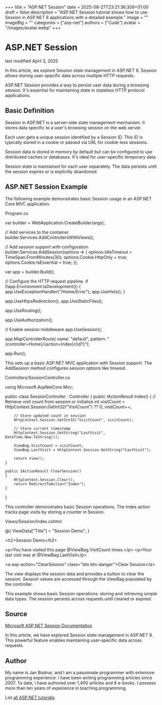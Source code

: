 +++
title = "ASP.NET Session"
date = 2025-08-27T23:21:36.308+01:00
draft = false
description = "ASP.NET Session tutorial shows how to use
Session in ASP.NET 8 applications with a detailed example."
image = ""
imageBig = ""
categories = ["asp-net"]
authors = ["Cude"]
avatar = "/images/avatar.webp"
+++

# ASP.NET Session

last modified April 3, 2025

In this article, we explore Session state management in ASP.NET 8. Session
allows storing user-specific data across multiple HTTP requests.

ASP.NET Session provides a way to persist user data during a browsing session.
It's essential for maintaining state in stateless HTTP protocol applications.

## Basic Definition

Session in ASP.NET is a server-side state management mechanism. It stores data
specific to a user's browsing session on the web server.

Each user gets a unique session identified by a Session ID. This ID is typically
stored in a cookie or passed via URL for cookie-less sessions.

Session data is stored in memory by default but can be configured to use
distributed caches or databases. It's ideal for user-specific temporary data.

Session state is maintained for each user separately. The data persists until
the session expires or is explicitly abandoned.

## ASP.NET Session Example

The following example demonstrates basic Session usage in an ASP.NET Core MVC
application.

Program.cs
  

var builder = WebApplication.CreateBuilder(args);

// Add services to the container.
builder.Services.AddControllersWithViews();

// Add session support with configuration
builder.Services.AddSession(options =&gt;
{
    options.IdleTimeout = TimeSpan.FromMinutes(30);
    options.Cookie.HttpOnly = true;
    options.Cookie.IsEssential = true;
});

var app = builder.Build();

// Configure the HTTP request pipeline.
if (!app.Environment.IsDevelopment())
{
    app.UseExceptionHandler("/Home/Error");
    app.UseHsts();
}

app.UseHttpsRedirection();
app.UseStaticFiles();

app.UseRouting();

app.UseAuthorization();

// Enable session middleware
app.UseSession();

app.MapControllerRoute(
    name: "default",
    pattern: "{controller=Home}/{action=Index}/{id?}");

app.Run();

This sets up a basic ASP.NET MVC application with Session support. The
AddSession method configures session options like timeout.

Controllers/SessionController.cs
  

using Microsoft.AspNetCore.Mvc;

public class SessionController : Controller
{
    public IActionResult Index()
    {
        // Retrieve visit count from session or initialize
        int visitCount = HttpContext.Session.GetInt32("VisitCount") ?? 0;
        visitCount++;
        
        // Store updated count in session
        HttpContext.Session.SetInt32("VisitCount", visitCount);
        
        // Store current timestamp
        HttpContext.Session.SetString("LastVisit", DateTime.Now.ToString());
        
        ViewBag.VisitCount = visitCount;
        ViewBag.LastVisit = HttpContext.Session.GetString("LastVisit");
        
        return View();
    }
    
    public IActionResult ClearSession()
    {
        HttpContext.Session.Clear();
        return RedirectToAction("Index");
    }
}

This controller demonstrates basic Session operations. The Index action tracks
page visits by storing a counter in Session.

Views/Session/Index.cshtml
  

@{
    ViewData["Title"] = "Session Demo";
}

&lt;h2&gt;Session Demo&lt;/h2&gt;

&lt;p&gt;You have visited this page @ViewBag.VisitCount times.&lt;/p&gt;
&lt;p&gt;Your last visit was at @ViewBag.LastVisit&lt;/p&gt;

&lt;a asp-action="ClearSession" class="btn btn-danger"&gt;Clear Session&lt;/a&gt;

The view displays the session data and provides a button to clear the session.
Session values are accessed through the ViewBag populated by the controller.

This example shows basic Session operations: storing and retrieving simple data
types. The session persists across requests until cleared or expired.

## Source

[Microsoft ASP.NET Session Documentation](https://learn.microsoft.com/en-us/aspnet/core/fundamentals/app-state?view=aspnetcore-8.0)

In this article, we have explored Session state management in ASP.NET 8. This
powerful feature enables maintaining user-specific data across requests.

## Author

My name is Jan Bodnar, and I am a passionate programmer with extensive
programming experience. I have been writing programming articles since 2007.
To date, I have authored over 1,400 articles and 8 e-books. I possess more
than ten years of experience in teaching programming.

List [all ASP.NET tutorials](/all/#asp-net).